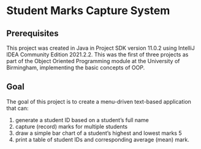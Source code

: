 # Student Marks Capture System

## Prerequisites ##
This project was created in Java in Project SDK version 11.0.2 using IntelliJ IDEA Community Edition 2021.2.2.
This was the first of three projects as part of the Object Oriented Programming module at the University of Birmingham, implementing the basic concepts of OOP.

## Goal ##
The goal of this project is to create a menu-driven text-based application that can:
  1. generate a student ID based on a student’s full name
  2. capture (record) marks for multiple students
  3. draw a simple bar chart of a student’s highest and lowest marks 5
  4. print a table of student IDs and corresponding average (mean) mark.
